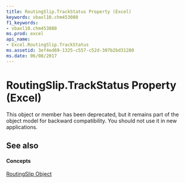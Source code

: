 ```yaml
---
title: RoutingSlip.TrackStatus Property (Excel)
keywords: vbaxl10.chm453080
f1_keywords:
- vbaxl10.chm453080
ms.prod: excel
api_name:
- Excel.RoutingSlip.TrackStatus
ms.assetid: 3ef4ed69-1325-c557-c52d-307b2bd31280
ms.date: 06/08/2017
---
```



# RoutingSlip.TrackStatus Property (Excel)

This object or member has been deprecated, but it remains part of the object model for backward compatibility. You should not use it in new applications.


## See also


#### Concepts


[RoutingSlip Object](routingslip-object-excel.md)

